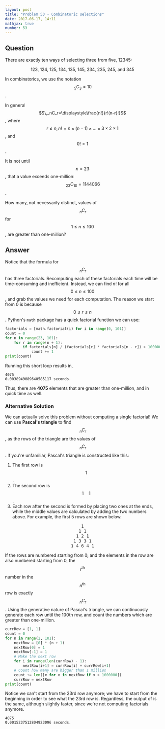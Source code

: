 ```yaml
---
layout: post
title: "Problem 53 - Combinatoric selections"
date: 2017-06-17, 14:11
mathjax: true
number: 53
---
```


## Question

There are exactly ten ways of selecting three from five, 12345:

<p style="text-align:center">
123, 124, 125, 134, 135, 145, 234, 235, 245, and 345
</p>

In combinatorics, we use the notation $$\,_5C_3=10$$.

In general $$\,_nC_r=\displaystyle\frac{n!}{r!(n-r)!}$$, where $$r\leq n, n!=n\times(n-1)\times\dots\times 3\times 2\times 1$$, and $$0!=1$$.

It is not until $$n=23$$, that a value exceeds one-million: $$\,_{23}C_{10}=1144066$$.

How many, not necessarily distinct, values of $$\,_nC_r$$ for $$1\leq n\leq 100$$, are greater than one-million?

## Answer

Notice that the formula for $$\,_nC_r$$ has three factorials. Recomputing each of these factorials each time will be time-consuming and inefficient. Instead, we can find $n!$ for all $$0\leq n\leq 100$$, and grab the values we need for each computation. The reason we start from 0 is because $$0\leq r\leq n$$. Python's `math` package has a quick factorial function we can use:

```python
factorials = [math.factorial(i) for i in range(0, 101)]
count = 0
for n in range(23, 101):
    for r in range(n + 1):
        if factorials[n] / (factorials[r] * factorials[n - r]) > 1000000:
            count += 1
print(count)
```

Running this short loop results in,

```
4075
0.0038949089640585117 seconds.
```

Thus, there are **4075** elements that are greater than one-million, and in quick time as well.

### Alternative Solution

We can actually solve this problem without computing a single factorial! We can use **Pascal's triangle** to find $$\,_nC_r$$, as the rows of the triangle are the values of $$\,_nC_r$$. If you're unfamiliar, Pascal's triangle is constructed like this:

1. The first row is $$1$$. 
2. The second row is $$1\quad 1$$.
3. Each row after the second is formed by placing two ones at the ends, while the middle values are calculated by adding the two numbers above. For example, the first 5 rows are shown below.

<pre style="text-align:center">
1
1 1
1 2 1
1 3 3 1
1 4 6 4 1
</pre>

If the rows are numbered starting from 0, and the elements in the row are also numbered starting from 0, the $$r^\text{th}$$ number in the $$n^\text{th}$$ row is exactly $$\,_nC_r$$. Using the generative nature of Pascal's triangle, we can continuously generate each row until the 100th row, and count the numbers which are greater than one-million.

```python
currRow = [1, 1]
count = 0
for n in range(2, 101):
    nextRow = [0] * (n + 1)
    nextRow[0] = 1
    nextRow[-1] = 1
    # Make the next row
    for i in range(len(currRow) - 1):
        nextRow[i+1] = currRow[i] + currRow[i+1]
    # Count how many are bigger than 1 million
    count += len([x for x in nextRow if x > 1000000])
    currRow = nextRow
print(count)
```

Notice we can't start from the 23rd row anymore; we have to start from the beginning in order to see what the 23rd row is. Regardless, the output of is the same, although slightly faster, since we're not computing factorials anymore.

```
4075
0.0015237512804923096 seconds.
```

